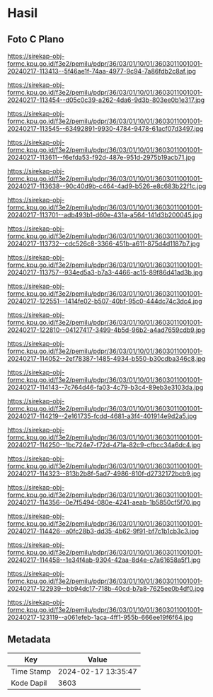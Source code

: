 # Hasil

## Foto C Plano

https://sirekap-obj-formc.kpu.go.id/f3e2/pemilu/pdpr/36/03/01/10/01/3603011001001-20240217-113413--5f46ae1f-74aa-4977-9c94-7a86fdb2c8af.jpg

https://sirekap-obj-formc.kpu.go.id/f3e2/pemilu/pdpr/36/03/01/10/01/3603011001001-20240217-113454--d05c0c39-a262-4da6-9d3b-803ee0b1e317.jpg

https://sirekap-obj-formc.kpu.go.id/f3e2/pemilu/pdpr/36/03/01/10/01/3603011001001-20240217-113545--63492891-9930-4784-9478-61acf07d3497.jpg

https://sirekap-obj-formc.kpu.go.id/f3e2/pemilu/pdpr/36/03/01/10/01/3603011001001-20240217-113611--f6efda53-f92d-487e-951d-2975b19acb71.jpg

https://sirekap-obj-formc.kpu.go.id/f3e2/pemilu/pdpr/36/03/01/10/01/3603011001001-20240217-113638--90c40d9b-c464-4ad9-b526-e8c683b22f1c.jpg

https://sirekap-obj-formc.kpu.go.id/f3e2/pemilu/pdpr/36/03/01/10/01/3603011001001-20240217-113701--adb493b1-d60e-431a-a564-141d3b200045.jpg

https://sirekap-obj-formc.kpu.go.id/f3e2/pemilu/pdpr/36/03/01/10/01/3603011001001-20240217-113732--cdc526c8-3366-451b-a611-875d4d1187b7.jpg

https://sirekap-obj-formc.kpu.go.id/f3e2/pemilu/pdpr/36/03/01/10/01/3603011001001-20240217-113757--934ed5a3-b7a3-4466-ac15-89f86d41ad3b.jpg

https://sirekap-obj-formc.kpu.go.id/f3e2/pemilu/pdpr/36/03/01/10/01/3603011001001-20240217-122551--1414fe02-b507-40bf-95c0-444dc74c3dc4.jpg

https://sirekap-obj-formc.kpu.go.id/f3e2/pemilu/pdpr/36/03/01/10/01/3603011001001-20240217-122810--04127417-3499-4b5d-96b2-a4ad7659cdb9.jpg

https://sirekap-obj-formc.kpu.go.id/f3e2/pemilu/pdpr/36/03/01/10/01/3603011001001-20240217-114052--2ef78387-1485-4934-b550-b30cdba346c8.jpg

https://sirekap-obj-formc.kpu.go.id/f3e2/pemilu/pdpr/36/03/01/10/01/3603011001001-20240217-114143--7c764d46-fa03-4c79-b3c4-89eb3e3103da.jpg

https://sirekap-obj-formc.kpu.go.id/f3e2/pemilu/pdpr/36/03/01/10/01/3603011001001-20240217-114219--2e161735-fcdd-4681-a3f4-401914e9d2a5.jpg

https://sirekap-obj-formc.kpu.go.id/f3e2/pemilu/pdpr/36/03/01/10/01/3603011001001-20240217-114250--1bc724e7-f72d-471a-82c9-cfbcc34a6dc4.jpg

https://sirekap-obj-formc.kpu.go.id/f3e2/pemilu/pdpr/36/03/01/10/01/3603011001001-20240217-114323--813b2b8f-5ad7-4986-810f-d2732172bcb9.jpg

https://sirekap-obj-formc.kpu.go.id/f3e2/pemilu/pdpr/36/03/01/10/01/3603011001001-20240217-114356--0e7f5494-080e-4241-aeab-1b5850cf5f70.jpg

https://sirekap-obj-formc.kpu.go.id/f3e2/pemilu/pdpr/36/03/01/10/01/3603011001001-20240217-114426--a0fc28b3-dd35-4b62-9f91-bf7c1b1cb3c3.jpg

https://sirekap-obj-formc.kpu.go.id/f3e2/pemilu/pdpr/36/03/01/10/01/3603011001001-20240217-114458--1e34f4ab-9304-42aa-8d4e-c7a61658a5f1.jpg

https://sirekap-obj-formc.kpu.go.id/f3e2/pemilu/pdpr/36/03/01/10/01/3603011001001-20240217-122939--bb94dc17-718b-40cd-b7a8-7625ee0b4df0.jpg

https://sirekap-obj-formc.kpu.go.id/f3e2/pemilu/pdpr/36/03/01/10/01/3603011001001-20240217-123119--a061efeb-1aca-4ff1-955b-666ee19f6f64.jpg


## Metadata

| Key        | Value               |
| ---------- | ------------------- |
| Time Stamp | 2024-02-17 13:35:47 |
| Kode Dapil | 3603                |



